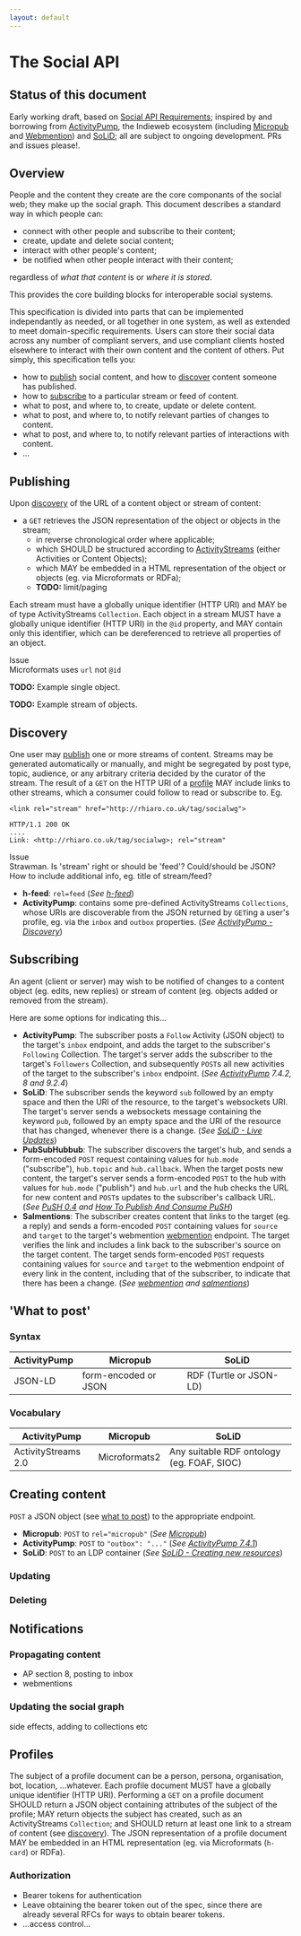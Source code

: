 ```yaml
---
layout: default
---
```


# The Social API

## Status of this document

Early working draft, based on [Social API Requirements](https://www.w3.org/wiki/Socialwg/Social_API/Requirements); inspired by and borrowing from [ActivityPump](http://w3c-social.github.io/activitypump/), the Indieweb ecosystem (including [Micropub](http://indiewebcamp.com/Micropub) and [Webmention](http://indiewebcamp.com/Webmention)) and [SoLiD](https://github.com/solid/solid-spec); all are subject to ongoing development. PRs and issues please!.

## Overview

People and the content they create are the core componants of the social web; they make up the social graph. This document describes a standard way in which people can:

* connect with other people and subscribe to their content;
* create, update and delete social content;
* interact with other people's content;
* be notified when other people interact with their content;

regardless of *what that content* is or *where it is stored*.

This provides the core building blocks for interoperable social systems.

This specification is divided into parts that can be implemented independantly as needed, or all together in one system, as well as extended to meet domain-specific requirements. Users can store their social data across any number of compliant servers, and use compliant clients hosted elsewhere to interact with their own content and the content of others. Put simply, this specification tells you:

* how to [publish](#publishing) social content, and how to [discover](#discovery) content someone has published.
* how to [subscribe](#subscribing) to a particular stream or feed of content.
* what to post, and where to, to create, update or delete content.
* what to post, and where to, to notify relevant parties of changes to content.
* what to post, and where to, to notify relevant parties of interactions with content.
* ...

## Publishing

Upon [discovery](#discovery) of the URL of a content object or stream of content:

* a `GET` retrieves the JSON representation of the object or objects in the stream;
  * in reverse chronological order where applicable;
  * which SHOULD be structured according to [ActivityStreams](#) (either Activities or Content Objects);
  * which MAY be embedded in a HTML representation of the object or objects (eg. via Microformats or RDFa);
  * **TODO:** limit/paging

Each stream must have a globally unique identifier (HTTP URI) and MAY be of type ActivityStreams `Collection`. Each object in a stream MUST have a globally unique identifier (HTTP URI) in the `@id` property, and MAY contain only this identifier, which can be dereferenced to retrieve all properties of an object.


<div class="issue">
  <div class="issue-title"><span>Issue</span></div>
  <div>Microformats uses <code>url</code> not <code>@id</code></div>
</div>


**TODO:** Example single object.

**TODO:** Example stream of objects.

## Discovery

One user may [publish](#publishing) one or more streams of content. Streams may be generated automatically or manually, and might be segregated by post type, topic, audience, or any arbitrary criteria decided by the curator of the stream. The result of a `GET` on the HTTP URI of a [profile](#profiles) MAY include links to other streams, which a consumer could follow to read or subscribe to. Eg.

`<link rel="stream" href="http://rhiaro.co.uk/tag/socialwg">`

```
HTTP/1.1 200 OK
....
Link: <http://rhiaro.co.uk/tag/socialwg>; rel="stream"
```

<div class="issue">
  <div class="issue-title"><span>Issue</span></div>
  <div>Strawman. Is 'stream' right or should be 'feed'? Could/should be JSON? How to include additional info, eg. title of stream/feed?</div>
</div>

* **h-feed**: `rel=feed` (*See [h-feed](http://indiewebcamp.com/h-feed#rel_feed)*)
* **ActivityPump**: contains some pre-defined ActivityStreams `Collections`, whose URIs are discoverable from the JSON returned by `GET`ing a user's profile, eg. via the `inbox` and `outbox` properties. (*See [ActivityPump - Discovery](http://w3c-social.github.io/activitypump/#endpoint-discovery)*)

## Subscribing

An agent (client or server) may wish to be notified of changes to a content object (eg. edits, new replies) or stream of content (eg. objects added or removed from the stream).

Here are some options for indicating this...

* **ActivityPump**: The subscriber posts a `Follow` Activity (JSON object) to the target's `inbox` endpoint, and adds the target to the subscriber's `Following` Collection. The target's server adds the subscriber to the target's `Followers` Collection, and subsequently `POST`s all new activities of the target to the subscriber's `inbox` endpoint. (*See [ActivityPump](http://w3c-social.github.io/activitypump/) 7.4.2, 8 and 9.2.4*)
* **SoLiD**: The subscriber sends the keyword `sub` followed by an empty space and then the URI of the resource, to the target's websockets URI. The target's server sends a websockets message containing the keyword `pub`, followed by an empty space and the URI of the resource that has changed, whenever there is a change. (*See [SoLiD - Live Updates](https://github.com/solid/solid-spec#live-updates)*)
* **PubSubHubbub**: The subscriber discovers the target's hub, and sends a form-encoded `POST` request containing values for `hub.mode` ("subscribe"), `hub.topic` and `hub.callback`. When the target posts new content, the target's server sends a form-encoded `POST` to the hub with values for `hub.mode` ("publish") and `hub.url` and the hub checks the URL for new content and `POST`s updates to the subscriber's callback URL. (*See [PuSH 0.4](http://pubsubhubbub.github.io/PubSubHubbub/pubsubhubbub-core-0.4.html) and [How To Publish And Consume PuSH](http://indiewebcamp.com/How_to_publish_and_consume_PubSubHubbub)*)
* **Salmentions**: The subscriber creates content that links to the target (eg. a reply) and sends a form-encoded `POST` containing values for `source` and `target` to the target's webmention [webmention](https://indiewebcamp.com/webmention) endpoint. The target verifies the link and includes a link back to the subscriber's source on the target content. The target sends form-encoded `POST` requests containing values for `source` and `target` to the webmention endpoint of every link in the content, including that of the subscriber, to indicate that there has been a change. (*See [webmention](https://indiewebcamp.com/webmention) and [salmentions](https://indiewebcamp.com/salmentions)*)

## 'What to post'

### Syntax

| ActivityPump | Micropub | SoLiD |
| ------------ | -------- | ----- |
| JSON-LD | form-encoded or JSON | RDF (Turtle or JSON-LD) |

### Vocabulary

| ActivityPump | Micropub | SoLiD |
| ------------ | -------- | ----- |
| ActivityStreams 2.0 | Microformats2 | Any suitable RDF ontology (eg. FOAF, SIOC) |


## Creating content

`POST` a JSON object (see [what to post](#what-to-post)) to the appropriate endpoint.

* **Micropub**: `POST` to `rel="micropub"` (*See [Micropub](https://indiewebcamp.com/micropub)*)
* **ActivityPump**: `POST` to `"outbox": "..."` (*See [ActivityPump 7.4.1](http://w3c-social.github.io/activitypump/#outbox)*)
* **SoLiD**: `POST` to an LDP container (*See [SoLiD - Creating new resources](https://github.com/solid/solid-spec#creating-new-resources)*)

<!--

|              | ActivityPump | Micropub |
| ------------ | --------------------------------------------- | -------- |
| **Endpoint** | discoverable outbox                           | `rel="micropub"` |
| **Create**   | `{`                                           | Form-encoding: |
|              | ` "@type": "Create",`                         | `h=entry&` |
|              | ` "published": "2015-05-15T13:06:00+02:00",`  | `content=hello+moon&` |
|              | ` "actor": "http://rhiaro.co.uk/about#me",`   | `category[]=indieweb&` |
|              | ` "object": {`                                | `category[]=micropub&` |
|              | `    "content": "hello world",`               | `author=http://rhiaro.co.uk/about#me&` |
|              | `    "category": ["indieweb","micropub"]`     | `published=2015-05-15T13:06:00+02:00` |
|              | `  }`                                         | JSON: |
|              | `}`                                           | `{` |
|              |                                               | `  "type": [h-entry],` |
|              |                                               | `  "properties": {` |
|              |                                               | `    "content": ["hello world"],` |
|              |                                               | `    "category": ["indieweb","micropub"]` |
|              |                                               | `  }` |
|              |                                               | `}` |
| **Update**   |                                               | |
| **Delete**   |                                               | |

-->

### Updating

### Deleting

## Notifications

### Propagating content

* AP section 8, posting to inbox
* webmentions

### Updating the social graph

side effects, adding to collections etc

## Profiles

The subject of a profile document can be a person, persona, organisation, bot, location, ...whatever. Each profile document MUST have a globally unique identifier (HTTP URI). Performing a `GET` on a profile document SHOULD return a JSON object containing attributes of the subject of the profile; MAY return objects the subject has created, such as an ActivityStreams `Collection`; and SHOULD return at least one link to a stream of content (see [discovery](#discovery)). The JSON representation of a profile document MAY be embedded in an HTML representation (eg. via Microformats (`h-card`) or RDFa).

### Authorization

* Bearer tokens for authentication
* Leave obtaining the bearer token out of the spec, since there are already several RFCs for ways to obtain bearer tokens.
* ...access control...
